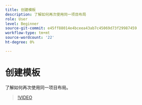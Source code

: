 ```yaml
---
title: 创建模板
description: 了解如何再次使用同一项目布局
role: User
level: Beginner
source-git-commit: e45ff88014e4bceea43ab7c45069d73f29987459
workflow-type: tm+mt
source-wordcount: '22'
ht-degree: 0%

---
```


# 创建模板

了解如何再次使用同一项目布局。

>[!VIDEO](https://video.tv.adobe.com/v/3420208?quality=12&learn=on&hidetitle=true)
